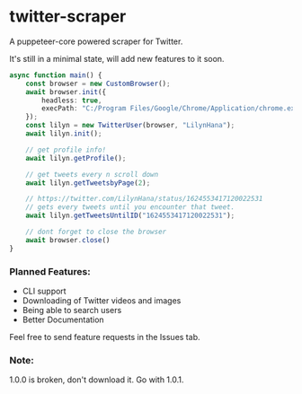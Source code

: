 # twitter-scraper
A puppeteer-core powered scraper for Twitter.

It's still in a minimal state, will add new features to it soon.
```ts
async function main() {
    const browser = new CustomBrowser();
    await browser.init({
        headless: true,
        execPath: "C:/Program Files/Google/Chrome/Application/chrome.exe" 
    });
    const lilyn = new TwitterUser(browser, "LilynHana");
    await lilyn.init();

    // get profile info!
    await lilyn.getProfile();

    // get tweets every n scroll down
    await lilyn.getTweetsbyPage(2);

    // https://twitter.com/LilynHana/status/1624553417120022531
    // gets every tweets until you encounter that tweet.
    await lilyn.getTweetsUntilID("1624553417120022531");

    // dont forget to close the browser
    await browser.close()
}
```
### Planned Features:
- CLI support
- Downloading of Twitter videos and images
- Being able to search users
- Better Documentation

Feel free to send feature requests in the Issues tab.

### Note:
1.0.0 is broken, don't download it. Go with 1.0.1.
